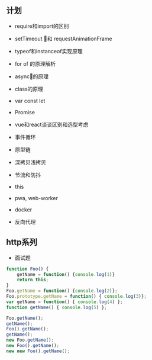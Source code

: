 ## 计划
- require和import的区别
- setTimeout 和 requestAnimationFrame
- typeof和instanceof实现原理
- for of 的原理解析
- async的原理
- class的原理
- var const let


- Promise
- vue和react谈谈区别和选型考虑
- 事件循环
- 原型链
- 深拷贝浅拷贝
- 节流和防抖
- this
- pwa, web-worker

- docker
- 反向代理

## http系列


- 面试题
```js
function Foo() {
    getName = function() {console.log(1)}
    return this;
}
Foo.getName = function() {console.log(2)};
Foo.prototype.getName = function() { console.log(3)};
var getName = function() { console.log(4) };
function getName() { console.log(5) };

Foo.getName();
getName();
Foo().getName();
getName();
new Foo.getName();
new Foo().getName();
new new Foo().getName();
```